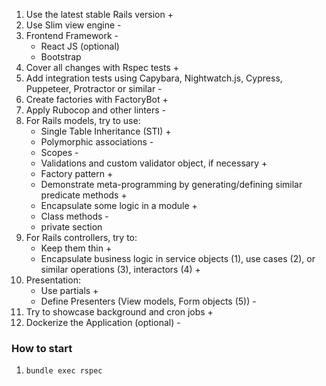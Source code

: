 1. Use the latest stable Rails version +
2. Use Slim view engine -
3. Frontend Framework -
   - React JS (optional)
   - Bootstrap
4. Cover all changes with Rspec tests +
5. Add integration tests using Capybara, Nightwatch.js, Cypress, Puppeteer,
   Protractor or similar -
6. Create factories with FactoryBot +
7. Apply Rubocop and other linters -
8. For Rails models, try to use:
   - Single Table Inheritance (STI) +
   - Polymorphic associations -
   - Scopes -
   - Validations and custom validator object, if necessary +
   - Factory pattern +
   - Demonstrate meta-programming by generating/defining similar predicate
   methods +
   - Encapsulate some logic in a module +
   - Class methods -
   + private section
9. For Rails controllers, try to:
   - Keep them thin +
   - Encapsulate business logic in service objects (1), use cases (2), or similar
   operations (3), interactors (4) +
10. Presentation:
    - Use partials +
    - Define Presenters (View models, Form objects (5)) -
11. Try to showcase background and cron jobs +
12. Dockerize the Application (optional) -

### How to start
1. `bundle exec rspec`
